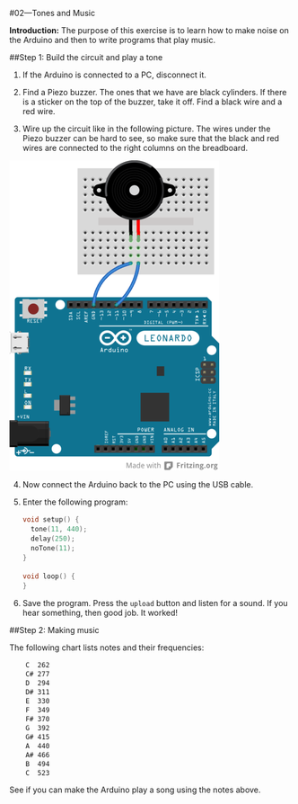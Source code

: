 #02—Tones and Music

__Introduction:__
The purpose of this exercise is to learn how to make noise on the Arduino and then to write programs that play music.

##Step 1: Build the circuit and play a tone

1. If the Arduino is connected to a PC, disconnect it.

2. Find a Piezo buzzer. The ones that we have are black cylinders. If there is a sticker on the top of the buzzer, take it off. Find a black wire and a red wire.

3. Wire up the circuit like in the following picture. The wires under the Piezo buzzer can be hard to see, so make sure that the black and red wires are connected to the right columns on the breadboard.

![Alt Circuit](circuit.png)

4. Now connect the Arduino back to the PC using the USB cable.

5. Enter the following program:

    ```c
    void setup() {
      tone(11, 440);
      delay(250);
      noTone(11);
    } 

    void loop() {
    }
    ```

6. Save the program. Press the `upload` button and listen for a sound. If you hear something, then good job. It worked!

##Step 2: Making music

The following chart lists notes and their frequencies:

```
    C  262
    C# 277
    D  294
    D# 311
    E  330
    F  349
    F# 370
    G  392
    G# 415
    A  440
    A# 466
    B  494
    C  523
```

See if you can make the Arduino play a song using the notes above.

